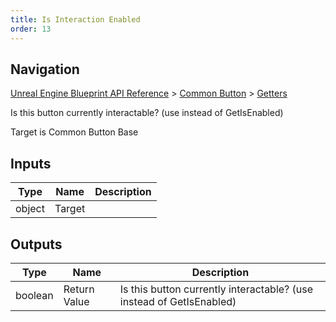 ```yaml
---
title: Is Interaction Enabled
order: 13
---
```

## Navigation

[Unreal Engine Blueprint API Reference](https://dev.epicgames.com/documentation/en-us/unreal-engine/BlueprintAPI) > [Common Button](https://dev.epicgames.com/documentation/en-us/unreal-engine/BlueprintAPI/CommonButton) > [Getters](https://dev.epicgames.com/documentation/en-us/unreal-engine/BlueprintAPI/CommonButton/Getters)

Is this button currently interactable? (use instead of GetIsEnabled)

Target is Common Button Base

## Inputs

| Type | Name | Description |
| --- | --- | --- |
| object | Target |  |

## Outputs

| Type | Name | Description |
| --- | --- | --- |
| boolean | Return Value | Is this button currently interactable? (use instead of GetIsEnabled) |
